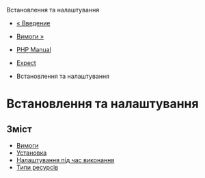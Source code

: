 Встановлення та налаштування

-   [« Введение](intro.expect.md)
    
-   [Вимоги »](expect.requirements.md)
    
-   [PHP Manual](index.md)
    
-   [Expect](book.expect.md)
    
-   Встановлення та налаштування
    

# Встановлення та налаштування

## Зміст

-   [Вимоги](expect.requirements.md)
-   [Установка](expect.installation.md)
-   [Налаштування під час виконання](expect.configuration.md)
-   [Типи ресурсів](expect.resources.md)